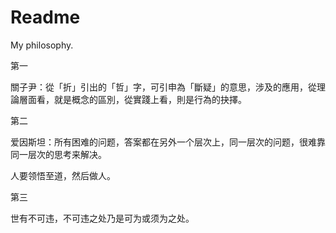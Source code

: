# Readme
My philosophy.

第一

關子尹：從「折」引出的「哲」字，可引申為「斷疑」的意思，涉及的應用，從理論層面看，就是概念的區別，從實踐上看，則是行為的抉擇。

第二

爱因斯坦：所有困难的问题，答案都在另外一个层次上，同一层次的问题，很难靠同一层次的思考来解决。

人要领悟至道，然后做人。

第三

世有不可违，不可违之处乃是可为或须为之处。
